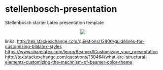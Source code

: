 stellenbosch-presentation
=========================

Stellenbosch starter Latex presentation template

<p align="center"><img src="https://raw.githubusercontent.com/johanjvrens/stellenbosch-presentation/master/examples/example_1.png"></p>

links: 
http://tex.stackexchange.com/questions/12806/guidelines-for-customizing-biblatex-styles
https://www.sharelatex.com/learn/Beamer#Customizing_your_presentation
http://tex.stackexchange.com/questions/130464/what-are-structural-elements-customizing-the-mechnism-of-beamer-color-theme
